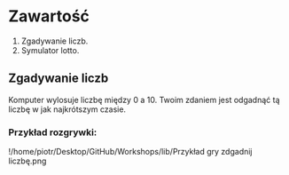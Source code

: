 # Zawartość

1. Zgadywanie liczb.
2. Symulator lotto.

## Zgadywanie liczb
Komputer wylosuje liczbę między 0 a 10.
Twoim zdaniem jest odgadnąć tą liczbę w jak najkrótszym czasie.

### Przykład rozgrywki:
!/home/piotr/Desktop/GitHub/Workshops/lib/Przykład gry zdgadnij liczbę.png
